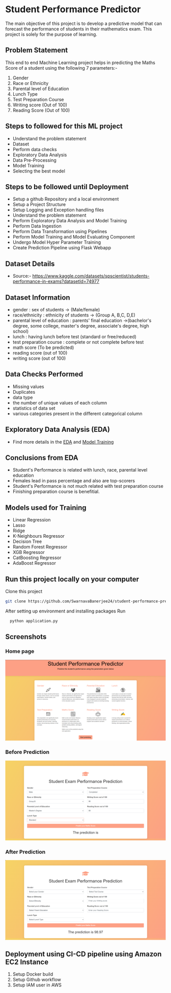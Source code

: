 # Student Performance Predictor
The main objective of this project is to develop a predictive model that can forecast the performance of students in their mathematics exam. This project is solely for the purpose of learning.

## Problem Statement
This end to end Machine Learning project helps in predicting the Maths Score of a student using the following 7 parameters:-

1. Gender
2. Race or Ethnicity
3. Parental level of Education
4. Lunch Type
5. Test Preparation Course
6. Writing score (Out of 100)
7. Reading Score (Out of 100)

## Steps to followed for this ML project
- Understand the problem statement
- Dataset
- Perform data checks
- Exploratory Data Analysis
- Data Pre-Processing
- Model Training
- Selecting the best model

## Steps to be followed until Deployment
- Setup a github Repository and a local environment
- Setup a Project Structure
- Setup Logging and Exception handling files
- Understand the problem statement
- Perform Exploratory Data Analysis and Model Training
- Perform Data Ingestion
- Perform Data Transformation using Pipelines
- Perform Model Training and Model Evaluating Component
- Undergo Model Hyper Parameter Training
- Create Prediction Pipeline using Flask Webapp

## Dataset Details
- Source:- https://www.kaggle.com/datasets/spscientist/students-performance-in-exams?datasetId=74977

## Dataset Information
- gender : sex of students -> (Male/female)
- race/ethnicity : ethnicity of students -> (Group A, B,C, D,E)
- parental level of education : parents' final education ->(bachelor's degree, some college, master's degree, associate's degree, high school)
- lunch : having lunch before test (standard or free/reduced)
- test preparation course : complete or not complete before test
- math score (To be predicted)
- reading score (out of 100)
- writing score (out of 100)

## Data Checks Performed
- Missing values
- Duplicates
- data type
- the number of unique values of each column
- statistics of data set
- various categories present in the different categorical column

## Exploratory Data Analysis (EDA)
- Find more details in the [EDA](notebook/EDA.ipynb) and [Model Training](notebook/Model_Training.ipynb)

## Conclusions from EDA
- Student's Performance is related with lunch, race, parental level education
- Females lead in pass percentage and also are top-scorers
- Student's Performance is not much related with test preparation course
- Finishing preparation course is benefitial.

## Models used for Training
- Linear Regression
- Lasso
- Ridge
- K-Neighbours Regressor
- Decision Tree
- Random Forest Regressor
- XGB Regressor
- CatBoosting Regressor
- AdaBoost Regressor

## Run this project locally on your computer
Clone this project 

```bash
git clone https://github.com/SwarnavaBanerjee24/student-performance-predictor
```

After setting up environment and installing packages Run

```bash
  python application.py
```
## Screenshots
### Home page
![Screenshot 2024-07-06 203324](https://github.com/SwarnavaBanerjee24/ml-projects/blob/main/templates/Screenshot%202024-07-06%20203324.png)

### Before Prediction
![Screenshot 2024-07-06 211422](https://github.com/SwarnavaBanerjee24/ml-projects/blob/main/templates/Screenshot%202024-07-06%20211422.png)

### After Prediction
![Screenshot 2024-07-06 211430](https://github.com/SwarnavaBanerjee24/ml-projects/blob/main/templates/Screenshot%202024-07-06%20211430.png)

## Deployment using CI-CD pipeline using Amazon EC2 Instance
1. Setup Docker build
2. Setup Github workflow
3. Setup IAM user in AWS
